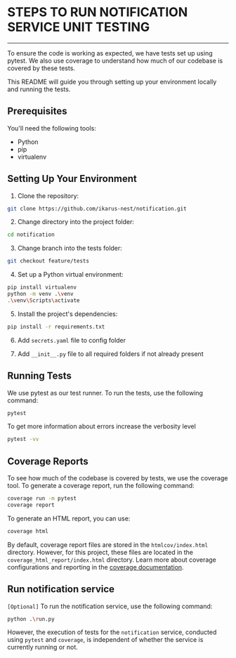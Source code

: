 # STEPS TO RUN NOTIFICATION SERVICE UNIT TESTING
---

To ensure the code is working as expected, we have tests set up using pytest. We also use coverage to understand how much of our codebase is covered by these tests.

This README will guide you through setting up your environment locally and running the tests.

## Prerequisites
You'll need the following tools:

- Python
- pip
- virtualenv

## Setting Up Your Environment

1. Clone the repository:
```bash
git clone https://github.com/ikarus-nest/notification.git
```

2. Change directory into the project folder:
```bash
cd notification
```

3. Change branch into the tests folder:
```bash
git checkout feature/tests
```

4. Set up a Python virtual environment:
```bash
pip install virtualenv
python -m venv .\venv
.\venv\Scripts\activate
```

5. Install the project's dependencies:
```bash
pip install -r requirements.txt
```

6. Add `secrets.yaml` file to config folder
   
7. Add `__init__.py` file to all required folders if not already present

## Running Tests

We use pytest as our test runner. To run the tests, use the following command:
```bash
pytest
```
To get more information about errors increase the verbosity level
```bash
pytest -vv
```

## Coverage Reports
To see how much of the codebase is covered by tests, we use the coverage tool. To generate a coverage report, run the following command:

```bash
coverage run -m pytest
coverage report
```

To generate an HTML report, you can use:
```bash
coverage html
```
By default, coverage report files are stored in the `htmlcov/index.html` directory. However, for this project, these files are located in the `coverage_html_report/index.html` directory. Learn more about coverage configurations and reporting in the [coverage documentation](https://coverage.readthedocs.io/en/latest/index.html).

## Run notification service
`[Optional]` To run the notification service, use the following command:
```bash
python .\run.py
```
However, the execution of tests for the `notification` service, conducted using `pytest` and `coverage`, is independent of whether the service is currently running or not.
